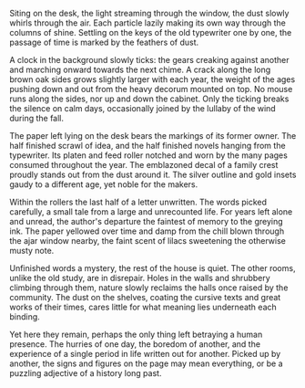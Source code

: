 Siting on the desk, the light streaming through the window, the dust
slowly whirls through the air. Each particle lazily making its own way
through the columns of shine. Settling on the keys of the old typewriter
one by one, the passage of time is marked by the feathers of dust.  

A clock in the background slowly ticks: the gears creaking against
another and marching onward towards the next chime. A crack along the
long brown oak sides grows slightly larger with each year, the weight of
the ages pushing down and out from the heavy decorum mounted on top. No
mouse runs along the sides, nor up and down the cabinet. Only the
ticking breaks the silence on calm days, occasionally joined by the
lullaby of the wind during the fall. 

The paper left lying on the desk bears the markings of its former owner.
The half finished scrawl of idea, and the half finished novels hanging
from the typewriter. Its platen and feed roller notched and worn by the
many pages consumed throughout the year. The emblazoned decal of a
family crest proudly stands out from the dust around it. The silver
outline and gold insets gaudy to a different age, yet noble for the
makers. 

Within the rollers the last half of a letter unwritten. The words picked
carefully, a small tale from a large and unrecounted life. For years
left alone and unread, the author's departure the faintest of memory to
the greying ink. The paper yellowed over time and damp from the chill
blown through the ajar window nearby, the faint scent of lilacs
sweetening the otherwise musty note. 

Unfinished words a mystery, the rest of the house is quiet. The other
rooms, unlike the old study, are in disrepair. Holes in the walls and
shrubbery climbing through them, nature slowly reclaims the halls once
raised by the community. The dust on the shelves, coating the cursive
texts and great works of their times, cares little for what meaning lies
underneath each binding. 

Yet here they remain, perhaps the only thing left betraying a human
presence. The hurries of one day, the boredom of another, and the
experience of a single period in life written out for another. Picked up
by another, the signs and figures on the page may mean everything, or be
a puzzling adjective of a history long past. 

